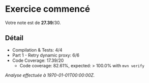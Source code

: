 # Exercice commencé
Votre note est de **27.39**/30.

## Détail
* Compilation & Tests: 4/4
* Part 1 - Retry dynamic proxy: 6/6
* Code Coverage: 17.39/20
    * Code coverage: 82.61%, expected: > 100.0% with `mvn verify`

*Analyse effectuée à 1970-01-01T00:00:00Z.*
